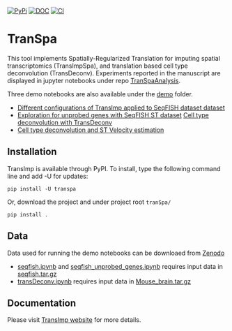 [![PyPi][badge-pypi]][link-pypi]
[![DOC][badge-doc]][link-doc]
[![CI][badge-ci]][link-ci]

[badge-pypi]: https://badge.fury.io/py/transpa.svg
[link-pypi]: https://pypi.org/project/transpa/
[badge-doc]: https://readthedocs.org/projects/transpa/badge/?version=latest
[link-doc]: https://transpa.readthedocs.io/en/latest/
[badge-ci]: https://api.travis-ci.com/qiaochen/tranSpa.svg?branch=main
[link-ci]: https://app.travis-ci.com/github/qiaochen/tranSpa

# TranSpa
This tool implements Spatially-Regularized Translation for imputing spatial transcriptomics (TransImpSpa), and translation based cell type deconvolution (TransDeconv). Experiments reported in the manuscript are displayed in jupyter notebooks under repo [TranSpaAnalysis](https://github.com/qiaochen/TranSpaAnalysis/tree/main).

Three demo notebooks are also available under the [demo](https://github.com/qiaochen/tranSpa/tree/main/demo) folder.

- [Different configurations of TransImp applied to SeqFISH dataset dataset](https://github.com/qiaochen/tranSpa/blob/main/demo/seqfish.ipynb)
- [Exploration for unprobed genes with SeqFISH ST dataset](https://github.com/qiaochen/tranSpa/blob/main/demo/seqfish_unprobed_genes.ipynb)
[Cell type deconvolution with TransDeconv](https://github.com/qiaochen/tranSpa/blob/main/demo/transDeconv.ipynb)
- [Cell type deconvolution and ST Velocity estimation](https://github.com/qiaochen/tranSpa/blob/main/demo/transDeconv.ipynb)

## Installation

TransImp is available through PyPI. To install, type the following command line and add -U for updates:

```
pip install -U transpa
```

Or, download the project and under project root `tranSpa/`

```
pip install .
```

## Data
Data used for running the demo notebooks can be downloaed from [Zenodo](https://zenodo.org/record/8214466)
- [seqfish.ipynb](https://github.com/qiaochen/tranSpa/blob/main/demo/seqfish.ipynb) and [seqfish_unprobed_genes.ipynb](https://github.com/qiaochen/tranSpa/blob/main/demo/seqfish_unprobed_genes.ipynb) requires input data in [seqfish.tar.gz](https://zenodo.org/record/8214151/files/seqfish.tar.gz?download=1)
- [transDeconv.ipynb](https://github.com/qiaochen/tranSpa/blob/main/demo/transDeconv.ipynb) requires input data in [Mouse_brain.tar.gz](https://zenodo.org/record/8214151/files/Mouse_brain.tar.gz?download=1)


## Documentation
Please visit [TransImp website](https://transpa.readthedocs.io/en/latest/) for more details.




